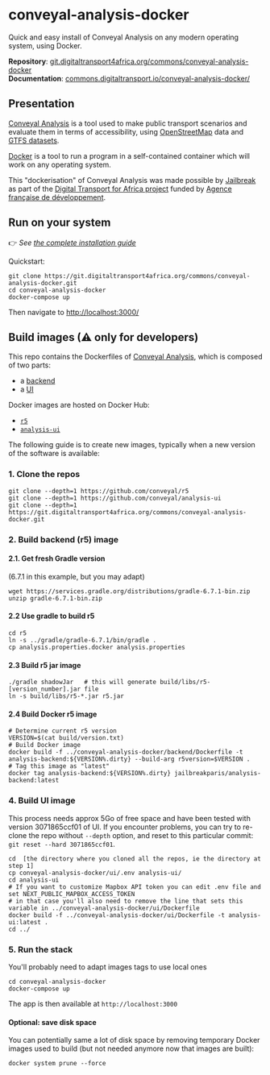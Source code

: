 # conveyal-analysis-docker

Quick and easy install of Conveyal Analysis on any modern operating system, using Docker.

**Repository**: [git.digitaltransport4africa.org/commons/conveyal-analysis-docker](https://git.digitaltransport4africa.org/commons/conveyal-analysis-docker)  
**Documentation**: [commons.digitaltransport.io/conveyal-analysis-docker/](http://commons.digitaltransport.io/conveyal-analysis-docker/)

## Presentation

[Conveyal Analysis](https://www.conveyal.com/analysis/) is a tool used to make public transport scenarios and evaluate them in terms of accessibility, using [OpenStreetMap](http://openstreetmap.org/) data and [GTFS datasets](https://git.digitaltransport4africa.org/data).

[Docker](docker.com) is a tool to run a program in a self-contained container which will work on any operating system.

This "dockerisation" of Conveyal Analysis was made possible by [Jailbreak](http://jailbreak.paris/) as part of the [Digital Transport for Africa project](http://digitaltransport4africa.org/) funded by [Agence française de développement](https://www.afd.fr/).

## Run on your system

👉 _See [the complete installation guide](/INSTALL.md)_

Quickstart:

```
git clone https://git.digitaltransport4africa.org/commons/conveyal-analysis-docker.git
cd conveyal-analysis-docker
docker-compose up
```
Then navigate to [http://localhost:3000/](http://localhost:3000/)

## Build images (⚠ only for developers)

This repo contains the Dockerfiles of [Conveyal Analysis](https://www.conveyal.com/analysis/), which is composed of two parts:
- a [backend](https://github.com/conveyal/r5)
- a [UI](https://github.com/conveyal/analysis-ui)

Docker images are hosted on Docker Hub:
- [`r5`](https://hub.docker.com/r/jailbreakparis/r5)
- [`analysis-ui`](https://hub.docker.com/r/jailbreakparis/analysis-ui)

The following guide is to create new images, typically when a new version of the software is available:

### 1. Clone the repos

```
git clone --depth=1 https://github.com/conveyal/r5
git clone --depth=1 https://github.com/conveyal/analysis-ui
git clone --depth=1 https://git.digitaltransport4africa.org/commons/conveyal-analysis-docker.git
```

### 2. Build backend (r5) image

#### 2.1. Get fresh Gradle version

(6.7.1 in this example, but you may adapt)

```
wget https://services.gradle.org/distributions/gradle-6.7.1-bin.zip
unzip gradle-6.7.1-bin.zip
```

#### 2.2 Use gradle to build r5

```
cd r5
ln -s ../gradle/gradle-6.7.1/bin/gradle .
cp analysis.properties.docker analysis.properties
```

#### 2.3 Build r5 jar image

```
./gradle shadowJar   # this will generate build/libs/r5-[version_number].jar file
ln -s build/libs/r5-*.jar r5.jar
```

#### 2.4 Build Docker r5 image

```
# Determine current r5 version
VERSION=$(cat build/version.txt)
# Build Docker image
docker build -f ../conveyal-analysis-docker/backend/Dockerfile -t analysis-backend:${VERSION%.dirty} --build-arg r5version=$VERSION .
# Tag this image as "latest"
docker tag analysis-backend:${VERSION%.dirty} jailbreakparis/analysis-backend:latest
```

### 4. Build UI image

This process needs approx 5Go of free space and have been tested with version 3071865ccf01 of UI. If you encounter problems, you can try to re-clone the repo without `--depth` option, and reset to this particular commit: `git reset --hard 3071865ccf01`.

```
cd  [the directory where you cloned all the repos, ie the directory at step 1]
cp conveyal-analysis-docker/ui/.env analysis-ui/
cd analysis-ui
# If you want to customize Mapbox API token you can edit .env file and set NEXT_PUBLIC_MAPBOX_ACCESS_TOKEN
# in that case you'll also need to remove the line that sets this variable in ../conveyal-analysis-docker/ui/Dockerfile
docker build -f ../conveyal-analysis-docker/ui/Dockerfile -t analysis-ui:latest .
cd ../
```

### 5. Run the stack

You'll probably need to adapt images tags to use local ones

```
cd conveyal-analysis-docker
docker-compose up
```

The app is then available at `http://localhost:3000`

#### Optional: save disk space

You can potentially same a lot of disk space by removing temporary Docker images used to build (but not needed anymore now that images are built):

```
docker system prune --force
```
